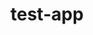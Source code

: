# test-app
<link href="https://fonts.googleapis.com/css?family=Roboto:400,700" rel="stylesheet">
<link rel="stylesheet" type="text/css" href="https://cdn.rawgit.com/LukoyanovMV/test-app/master/debug/index.css">
<script src="https://cdn.rawgit.com/LukoyanovMV/test-app/master/debug/vendor.js"></script>
<script src="https://cdn.rawgit.com/LukoyanovMV/test-app/master/debug/index.js"></script>
<div class="lc-calendar-root" id="calendar_root"></div>
